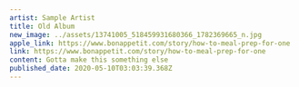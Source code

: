 ```yaml
---
artist: Sample Artist
title: Old Album
new_image: ../assets/13741005_518459931680366_1782369665_n.jpg
apple_link: https://www.bonappetit.com/story/how-to-meal-prep-for-one
link: https://www.bonappetit.com/story/how-to-meal-prep-for-one
content: Gotta make this something else
published_date: 2020-05-10T03:03:39.368Z
---
```

